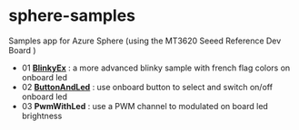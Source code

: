 # sphere-samples
Samples app for Azure Sphere (using the MT3620 Seeed Reference Dev Board )

* 01 __[BlinkyEx](./BlinkyEx/)__ : a more advanced blinky sample with french flag colors on onboard led
* 02 __[ButtonAndLed](./ButtonAndLed/)__ : use onboard button to select and switch on/off onboard led
* 03 __PwmWithLed__ : use a PWM channel to modulated on board led brightness
